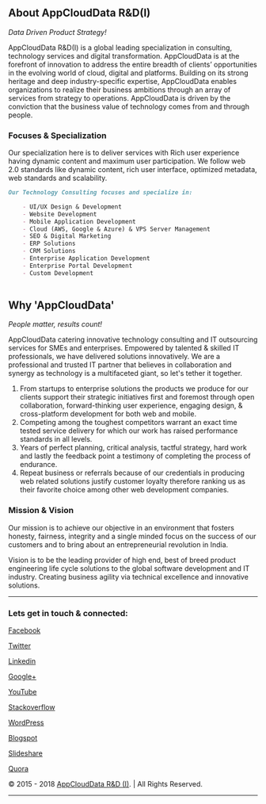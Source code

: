 
## About AppCloudData R&D(I)
_Data Driven Product Strategy!_

AppCloudData R&D(I) is a global leading specialization in consulting, technology services and digital transformation. AppCloudData is at the forefront of innovation to address the entire breadth of clients’ opportunities in the evolving world of cloud, digital and platforms. Building on its strong heritage and deep industry-specific expertise, AppCloudData enables organizations to realize their business ambitions through an array of services from strategy to operations. AppCloudData is driven by the conviction that the business value of technology comes from and through people.

### Focuses & Specialization
Our specialization here is to deliver services with Rich user experience having dynamic content and maximum user participation. We follow web 2.0 standards like dynamic content, rich user interface, optimized metadata, web standards and scalability. 
```markdown
Our Technology Consulting focuses and specialize in: 

    - UI/UX Design & Development
    - Website Development
    - Mobile Application Development
    - Cloud (AWS, Google & Azure) & VPS Server Management
    - SEO & Digital Marketing
    - ERP Solutions
    - CRM Solutions
    - Enterprise Application Development
    - Enterprise Portal Development
    - Custom Development
    
```

## Why 'AppCloudData'
_People matter, results count!_

AppCloudData catering innovative technology consulting and IT outsourcing services for SMEs and enterprises. Empowered by talented & skilled IT professionals, we have delivered solutions innovatively. We are a professional and trusted IT partner that believes in collaboration and synergy as technology is a multifaceted giant, so let's tether it together.

1. From startups to enterprise solutions the products we produce for our clients support their strategic initiatives first and foremost through open collaboration, forward-thinking user experience, engaging design, & cross-platform development for both web and mobile. 
2. Competing among the toughest competitors warrant an exact time tested service delivery for which our work has raised performance standards in all levels. 
3. Years of perfect planning, critical analysis, tactful strategy, hard work and lastly the feedback point a testimony of completing the process of endurance. 
4. Repeat business or referrals because of our credentials in producing web related solutions justify customer loyalty therefore ranking us as their favorite choice among other web development companies.

### Mission & Vision

Our mission is to achieve our objective in an environment that fosters honesty, fairness, integrity and a single minded focus on the success of our customers and to bring about an entrepreneurial revolution in India.

Vision is to be the leading provider of high end, best of breed product engineering life cycle solutions to the global software development and IT industry. Creating business agility via technical excellence and innovative solutions.

-------------
### Lets get in touch & connected:

[Facebook](https://www.facebook.com/AppCloudData) 

[Twitter](https://twitter.com/appclouddata) 

[Linkedin](https://www.linkedin.com/company/appclouddata) 

[Google+](https://plus.google.com/117903651776733303304) 

[YouTube](https://www.youtube.com/channel/UC3oVAv8_tm5qW7vrEsHNXrg) 

[Stackoverflow](https://stackoverflow.com/users/5618883/appclouddata) 

[WordPress](https://appclouddata.wordpress.com/) 

[Blogspot](http://appclouddata.blogspot.com/) 

[Slideshare](https://www.slideshare.net/appclouddata) 

[Quora](https://quora.com/appclouddata) 


© 2015 - 2018 [AppCloudData R&D (I)](https://appclouddata.com). | All Rights Reserved.

-------------



















